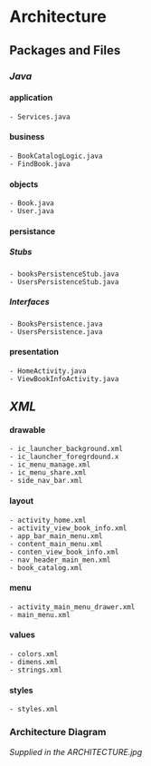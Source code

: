 # Architecture


## Packages and Files

### *Java*

#### application
    - Services.java

#### business 
    - BookCatalogLogic.java
    - FindBook.java

#### objects 
    - Book.java
    - User.java
    
#### persistance
##### Stubs
    - booksPersistenceStub.java
    - UsersPersistenceStub.java
    
##### Interfaces
    - BooksPersistence.java
    - UsersPersistence.java

#### presentation 
    - HomeActivity.java
    - ViewBookInfoActivity.java




## *XML*

#### drawable
    - ic_launcher_background.xml
    - ic_launcher_foregrdound.x
    - ic_menu_manage.xml
    - ic_menu_share.xml
    - side_nav_bar.xml

#### layout
    - activity_home.xml
    - activity_view_book_info.xml
    - app_bar_main_menu.xml
    - content_main_menu.xml
    - conten_view_book_info.xml
    - nav_header_main_men.xml
    - book_catalog.xml
    
#### menu

    - activity_main_menu_drawer.xml
    - main_menu.xml
    
#### values
    - colors.xml
    - dimens.xml
    - strings.xml

#### styles
    - styles.xml


### Architecture Diagram
*Supplied in the ARCHITECTURE.jpg*




